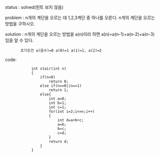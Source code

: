 status : solved(힌트 보지 않음)

problem : n개의 계단을 오르는 데 1,2,3계단 중 하나를 오른다. n개의 계단을 오르는 방법을 구하시오.

solution : n개의 계단을 오르는 방법을 a(n)이라 하면 a(n)=a(n-1)+a(n-2)+a(n-3) 임을 알 수 있다.

           초기조건 a(음수)=0 a(0)=1 a(1)=1, a(2)=2

code:
```
            int stair(int n)
            {
                if(n<0)
                    return 0;
                else if(n==0||n==1)
                    return 1;
                else{
                    int a=0;
                    int b=1;
                    int c=1;
                    for(int i=2;i<=n;i++)
                    {
                        int d=a+b+c;
                        a=b;
                        b=c;
                        c=d;
                    }
                    return d;
                }
            }
```